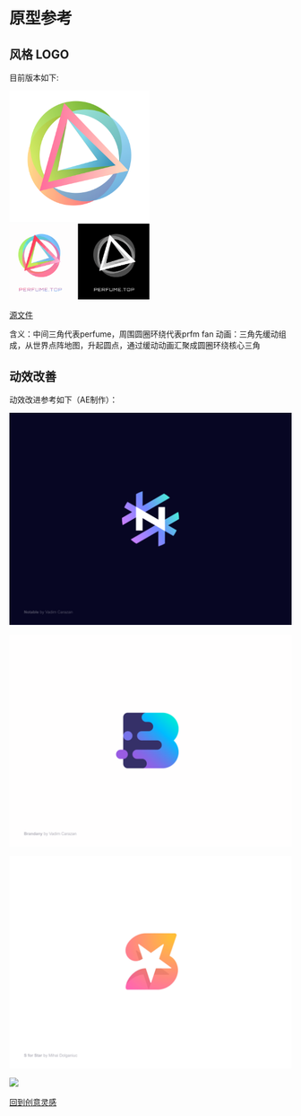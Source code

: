 # 原型参考

## 风格 LOGO

目前版本如下:

<img src="../../../resource/logo.png" width="250px">
<br>
<img src="../../../resource/logo.gif" width="250px">

[源文件](https://github.com/perfume-top/perfume-top/blob/master/resource/logo.sketch)

含义：中间三角代表perfume，周围圆圈环绕代表prfm fan
动画：三角先缓动组成，从世界点阵地图，升起圆点，通过缓动动画汇聚成圆圈环绕核心三角

## 动效改善

动效改进参考如下（AE制作）：

![](../../../resource/reference/logo/004.gif)

![](../../../resource/reference/logo/001.gif)

![](../../../resource/reference/logo/002.gif)

![](../../../resource/reference/logo/003.gif)


[回到创意灵感](../reference.md)